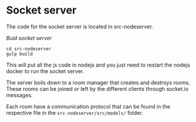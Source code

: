# Socket server

The code for the socket server is located in src-nodeserver.

*Buid socket server*
```
cd src-nodeserver
gulp build
```
This will put all the js code in nodejs and you just need to restart the nodejs docker to run the socket server.

The server boils down to a room manager that creates and destroys rooms. These rooms can be joined or left by
the different clients through socket.io messages.

Each room have a communication protocol that can be found in the respective file in the `src-nodeserver/src/models/` folder.
